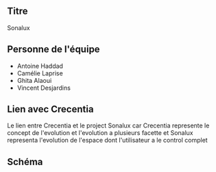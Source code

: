 ## Titre
Sonalux
## Personne de l'équipe
- Antoine Haddad
- Camélie Laprise
- Ghita Alaoui
- Vincent Desjardins
## Lien avec Crecentia
Le lien entre Crecentia et le project Sonalux car Crecentia represente le concept de l'evolution et l'evolution a plusieurs facette et Sonalux representa l'evolution de l'espace dont l'utilisateur a le control complet

## Schéma
